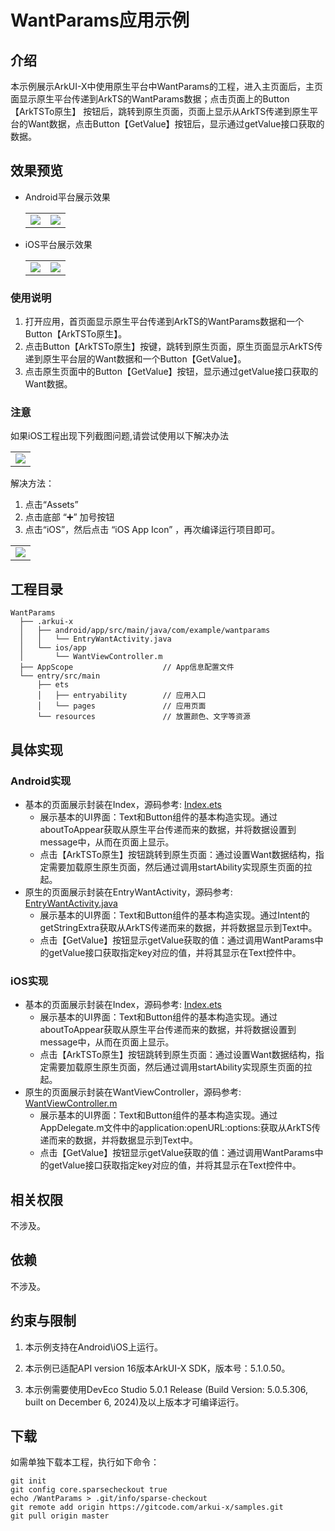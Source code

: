 # WantParams应用示例
## 介绍
本示例展示ArkUI-X中使用原生平台中WantParams的工程，进入主页面后，主页面显示原生平台传递到ArkTS的WantParams数据；点击页面上的Button【ArkTSTo原生】
按钮后，跳转到原生页面，页面上显示从ArkTS传递到原生平台的Want数据，点击Button【GetValue】按钮后，显示通过getValue接口获取的数据。

## 效果预览

* Android平台展示效果

  <table>
  <tr>
      <td>
          <center>
              <img src="./screenshots/devices/android_main.jpg">
          </center>
      </td>
      <td>
          <center>
              <img src="./screenshots/devices/android_want.jpg">
          </center>
      </td>
  </tr>
  </table> 

* iOS平台展示效果

  <table>
  <tr>
      <td>
          <center>
              <img src="./screenshots/devices/ios_main.png">
          </center>
      </td>
      <td>
          <center>
              <img src="./screenshots/devices/ios_state.png">
          </center>
      </td>
  </tr>
  </table>

### 使用说明

1. 打开应用，首页面显示原生平台传递到ArkTS的WantParams数据和一个Button【ArkTSTo原生】。
2. 点击Button【ArkTSTo原生】按键，跳转到原生页面，原生页面显示ArkTS传递到原生平台层的Want数据和一个Button【GetValue】。
3. 点击原生页面中的Button【GetValue】按钮，显示通过getValue接口获取的Want数据。

### 注意 ###
如果iOS工程出现下列截图问题,请尝试使用以下解决办法
  <table>
  <tr>
      <td>
          <center>
              <img src="./screenshots/devices/ios_problemImage.png">
          </center>
      </td>
  </tr>
  </table>
解决方法：

   1. 点击“Assets”
   2. 点击底部 “➕” 加号按钮	
   3. 点击“iOS”，然后点击 “iOS App Icon” ，再次编译运行项目即可。
  <table>
  <tr>
      <td>
          <center>
              <img src="./screenshots/devices/ios_solutionImage.png">
          </center>
      </td>
  </tr>
  </table>


## 工程目录

```
WantParams
  ├── .arkui-x
  │   ├── android/app/src/main/java/com/example/wantparams
  │   │   └── EntryWantActivity.java
  │   └── ios/app
  │       └── WantViewController.m
  ├── AppScope                    // App信息配置文件
  └── entry/src/main
      ├── ets
      │   ├── entryability        // 应用入口
      │   └── pages               // 应用页面
      └── resources               // 放置颜色、文字等资源
```

## 具体实现

### Android实现
+ 基本的页面展示封装在Index，源码参考: [Index.ets](entry/src/main/ets/pages/Index.ets)
    + 展示基本的UI界面：Text和Button组件的基本构造实现。通过aboutToAppear获取从原生平台传递而来的数据，并将数据设置到message中，从而在页面上显示。
    + 点击【ArkTSTo原生】按钮跳转到原生页面：通过设置Want数据结构，指定需要加载原生原生页面，然后通过调用startAbility实现原生页面的拉起。
+ 原生的页面展示封装在EntryWantActivity，源码参考: [EntryWantActivity.java](.arkui-x/android/app/src/main/java/com/example/wantparams/EntryWantActivity.java)
    + 展示基本的UI界面：Text和Button组件的基本构造实现。通过Intent的getStringExtra获取从ArkTS传递而来的数据，并将数据显示到Text中。
    + 点击【GetValue】按钮显示getValue获取的值：通过调用WantParams中的getValue接口获取指定key对应的值，并将其显示在Text控件中。

### iOS实现
+ 基本的页面展示封装在Index，源码参考: [Index.ets](entry/src/main/ets/pages/Index.ets)
  + 展示基本的UI界面：Text和Button组件的基本构造实现。通过aboutToAppear获取从原生平台传递而来的数据，并将数据设置到message中，从而在页面上显示。
  + 点击【ArkTSTo原生】按钮跳转到原生页面：通过设置Want数据结构，指定需要加载原生原生页面，然后通过调用startAbility实现原生页面的拉起。
+ 原生的页面展示封装在WantViewController，源码参考: [WantViewController.m](.arkui-x/ios/app/WantViewController.m)
  + 展示基本的UI界面：Text和Button组件的基本构造实现。通过AppDelegate.m文件中的application:openURL:options:获取从ArkTS传递而来的数据，并将数据显示到Text中。
  + 点击【GetValue】按钮显示getValue获取的值：通过调用WantParams中的getValue接口获取指定key对应的值，并将其显示在Text控件中。


## 相关权限

不涉及。

## 依赖

不涉及。

## 约束与限制

1. 本示例支持在Android\iOS上运行。

2. 本示例已适配API version 16版本ArkUI-X SDK，版本号：5.1.0.50。

3. 本示例需要使用DevEco Studio 5.0.1 Release (Build Version: 5.0.5.306, built on December 6, 2024)及以上版本才可编译运行。

## 下载

如需单独下载本工程，执行如下命令：

```
git init
git config core.sparsecheckout true
echo /WantParams > .git/info/sparse-checkout
git remote add origin https://gitcode.com/arkui-x/samples.git
git pull origin master
```